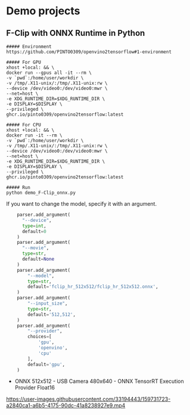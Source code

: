 # Demo projects

## F-Clip with ONNX Runtime in Python
```
##### Environment
https://github.com/PINTO0309/openvino2tensorflow#1-environment

##### For GPU
xhost +local: && \
docker run --gpus all -it --rm \
-v `pwd`:/home/user/workdir \
-v /tmp/.X11-unix/:/tmp/.X11-unix:rw \
--device /dev/video0:/dev/video0:mwr \
--net=host \
-e XDG_RUNTIME_DIR=$XDG_RUNTIME_DIR \
-e DISPLAY=$DISPLAY \
--privileged \
ghcr.io/pinto0309/openvino2tensorflow:latest

##### For CPU
xhost +local: && \
docker run -it --rm \
-v `pwd`:/home/user/workdir \
-v /tmp/.X11-unix/:/tmp/.X11-unix:rw \
--device /dev/video0:/dev/video0:mwr \
--net=host \
-e XDG_RUNTIME_DIR=$XDG_RUNTIME_DIR \
-e DISPLAY=$DISPLAY \
--privileged \
ghcr.io/pinto0309/openvino2tensorflow:latest

##### Run
python demo_F-Clip_onnx.py
```

If you want to change the model, specify it with an argument.
```python
    parser.add_argument(
      "--device",
      type=int,
      default=0
    )
    parser.add_argument(
      "--movie",
      type=str,
      default=None
    )
    parser.add_argument(
        "--model",
        type=str,
        default='fclip_hr_512x512/fclip_hr_512x512.onnx',
    )
    parser.add_argument(
        "--input_size",
        type=str,
        default='512,512',
    )
    parser.add_argument(
        "--provider",
        choices=[
            'gpu',
            'openvino',
            'cpu'
        ],
        default='gpu',
    )
```

- ONNX 512x512 - USB Camera 480x640 - ONNX TensorRT Execution Provider Float16

https://user-images.githubusercontent.com/33194443/159731723-a2840ca1-a6b5-4175-90dc-41a8238927e9.mp4
